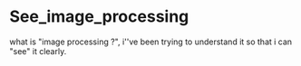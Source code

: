 # See_image_processing
what is "image processing ?", i''ve been trying to understand it so that i can "see" it clearly.
